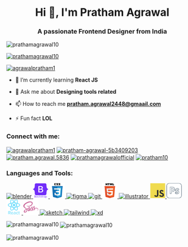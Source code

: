 <h1 align="center">Hi 👋, I'm Pratham Agrawal</h1>
<h3 align="center">A passionate Frontend Designer from India</h3>

<p align="left"> <img src="https://komarev.com/ghpvc/?username=prathamagrawal10&label=Profile%20views&color=0e75b6&style=flat" alt="prathamagrawal10" /> </p>

<p align="left"> <a href="https://github.com/ryo-ma/github-profile-trophy"><img src="https://github-profile-trophy.vercel.app/?username=prathamagrawal10" alt="prathamagrawal10" /></a> </p>

<p align="left"> <a href="https://twitter.com/agrawalpratham1" target="blank"><img src="https://img.shields.io/twitter/follow/agrawalpratham1?logo=twitter&style=for-the-badge" alt="agrawalpratham1" /></a> </p>

- 🌱 I’m currently learning **React JS**

- 💬 Ask me about **Designing tools related**

- 📫 How to reach me **pratham.agrawal2448@gmaail.com**

- ⚡ Fun fact **LOL**

<h3 align="left">Connect with me:</h3>
<p align="left">
<a href="https://twitter.com/agrawalpratham1" target="blank"><img align="center" src="https://cdn.jsdelivr.net/npm/simple-icons@3.0.1/icons/twitter.svg" alt="agrawalpratham1" height="30" width="40" /></a>
<a href="https://linkedin.com/in/pratham-agrawal-5b3409203" target="blank"><img align="center" src="https://cdn.jsdelivr.net/npm/simple-icons@3.0.1/icons/linkedin.svg" alt="pratham-agrawal-5b3409203" height="30" width="40" /></a>
<a href="https://fb.com/pratham.agrawal.5836" target="blank"><img align="center" src="https://cdn.jsdelivr.net/npm/simple-icons@3.0.1/icons/facebook.svg" alt="pratham.agrawal.5836" height="30" width="40" /></a>
<a href="https://instagram.com/prathamagrawalofficial" target="blank"><img align="center" src="https://cdn.jsdelivr.net/npm/simple-icons@3.0.1/icons/instagram.svg" alt="prathamagrawalofficial" height="30" width="40" /></a>
<a href="https://dribbble.com/pratham10" target="blank"><img align="center" src="https://cdn.jsdelivr.net/npm/simple-icons@3.0.1/icons/dribbble.svg" alt="pratham10" height="30" width="40" /></a>
</p>

<h3 align="left">Languages and Tools:</h3>
<p align="left"> <a href="https://www.blender.org/" target="_blank"> <img src="https://download.blender.org/branding/community/blender_community_badge_white.svg" alt="blender" width="40" height="40"/> </a> <a href="https://getbootstrap.com" target="_blank"> <img src="https://raw.githubusercontent.com/devicons/devicon/master/icons/bootstrap/bootstrap-plain-wordmark.svg" alt="bootstrap" width="40" height="40"/> </a> <a href="https://www.w3schools.com/css/" target="_blank"> <img src="https://raw.githubusercontent.com/devicons/devicon/master/icons/css3/css3-original-wordmark.svg" alt="css3" width="40" height="40"/> </a> <a href="https://www.figma.com/" target="_blank"> <img src="https://www.vectorlogo.zone/logos/figma/figma-icon.svg" alt="figma" width="40" height="40"/> </a> <a href="https://git-scm.com/" target="_blank"> <img src="https://www.vectorlogo.zone/logos/git-scm/git-scm-icon.svg" alt="git" width="40" height="40"/> </a> <a href="https://www.w3.org/html/" target="_blank"> <img src="https://raw.githubusercontent.com/devicons/devicon/master/icons/html5/html5-original-wordmark.svg" alt="html5" width="40" height="40"/> </a> <a href="https://www.adobe.com/in/products/illustrator.html" target="_blank"> <img src="https://www.vectorlogo.zone/logos/adobe_illustrator/adobe_illustrator-icon.svg" alt="illustrator" width="40" height="40"/> </a> <a href="https://developer.mozilla.org/en-US/docs/Web/JavaScript" target="_blank"> <img src="https://raw.githubusercontent.com/devicons/devicon/master/icons/javascript/javascript-original.svg" alt="javascript" width="40" height="40"/> </a> <a href="https://www.photoshop.com/en" target="_blank"> <img src="https://raw.githubusercontent.com/devicons/devicon/master/icons/photoshop/photoshop-line.svg" alt="photoshop" width="40" height="40"/> </a> <a href="https://reactjs.org/" target="_blank"> <img src="https://raw.githubusercontent.com/devicons/devicon/master/icons/react/react-original-wordmark.svg" alt="react" width="40" height="40"/> </a> <a href="https://sass-lang.com" target="_blank"> <img src="https://raw.githubusercontent.com/devicons/devicon/master/icons/sass/sass-original.svg" alt="sass" width="40" height="40"/> </a> <a href="https://www.sketch.com/" target="_blank"> <img src="https://www.vectorlogo.zone/logos/sketchapp/sketchapp-icon.svg" alt="sketch" width="40" height="40"/> </a> <a href="https://tailwindcss.com/" target="_blank"> <img src="https://www.vectorlogo.zone/logos/tailwindcss/tailwindcss-icon.svg" alt="tailwind" width="40" height="40"/> </a> <a href="https://www.adobe.com/products/xd.html" target="_blank"> <img src="https://cdn.worldvectorlogo.com/logos/adobe-xd.svg" alt="xd" width="40" height="40"/> </a> </p>

<p><img align="left" src="https://github-readme-stats.vercel.app/api/top-langs?username=prathamagrawal10&show_icons=true&locale=en&layout=compact" alt="prathamagrawal10" /></p>

<p>&nbsp;<img align="center" src="https://github-readme-stats.vercel.app/api?username=prathamagrawal10&show_icons=true&locale=en" alt="prathamagrawal10" /></p>

<p><img align="center" src="https://github-readme-streak-stats.herokuapp.com/?user=prathamagrawal10&" alt="prathamagrawal10" /></p>

